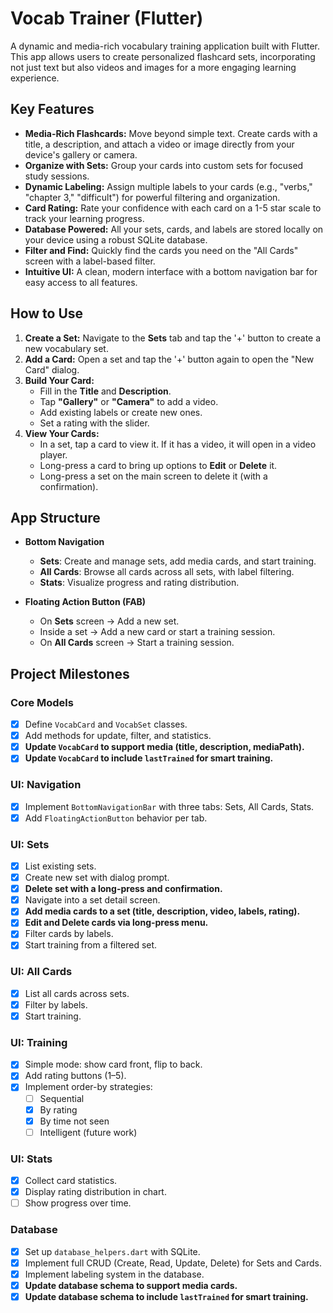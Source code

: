 # Vocab Trainer (Flutter)

A dynamic and media-rich vocabulary training application built with Flutter. This app allows users to create personalized flashcard sets, incorporating not just text but also videos and images for a more engaging learning experience.

## Key Features

- **Media-Rich Flashcards:** Move beyond simple text. Create cards with a title, a description, and attach a video or image directly from your device's gallery or camera.
- **Organize with Sets:** Group your cards into custom sets for focused study sessions.
- **Dynamic Labeling:** Assign multiple labels to your cards (e.g., "verbs," "chapter 3," "difficult") for powerful filtering and organization.
- **Card Rating:** Rate your confidence with each card on a 1-5 star scale to track your learning progress.
- **Database Powered:** All your sets, cards, and labels are stored locally on your device using a robust SQLite database.
- **Filter and Find:** Quickly find the cards you need on the "All Cards" screen with a label-based filter.
- **Intuitive UI:** A clean, modern interface with a bottom navigation bar for easy access to all features.

## How to Use

1.  **Create a Set:** Navigate to the **Sets** tab and tap the '+' button to create a new vocabulary set.
2.  **Add a Card:** Open a set and tap the '+' button again to open the "New Card" dialog.
3.  **Build Your Card:**
    *   Fill in the **Title** and **Description**.
    *   Tap **"Gallery"** or **"Camera"** to add a video.
    *   Add existing labels or create new ones.
    *   Set a rating with the slider.
4.  **View Your Cards:**
    *   In a set, tap a card to view it. If it has a video, it will open in a video player.
    *   Long-press a card to bring up options to **Edit** or **Delete** it.
    *   Long-press a set on the main screen to delete it (with a confirmation).

## App Structure

- **Bottom Navigation**
    - **Sets**: Create and manage sets, add media cards, and start training.
    - **All Cards**: Browse all cards across all sets, with label filtering.
    - **Stats**: Visualize progress and rating distribution.

- **Floating Action Button (FAB)**
    - On **Sets** screen → Add a new set.
    - Inside a set → Add a new card or start a training session.
    - On **All Cards** screen → Start a training session.

## Project Milestones

### Core Models
- [x] Define `VocabCard` and `VocabSet` classes.
- [x] Add methods for update, filter, and statistics.
- [x] **Update `VocabCard` to support media (title, description, mediaPath).**
- [x] **Update `VocabCard` to include `lastTrained` for smart training.**

### UI: Navigation
- [x] Implement `BottomNavigationBar` with three tabs: Sets, All Cards, Stats.
- [x] Add `FloatingActionButton` behavior per tab.

### UI: Sets
- [x] List existing sets.
- [x] Create new set with dialog prompt.
- [x] **Delete set with a long-press and confirmation.**
- [x] Navigate into a set detail screen.
- [x] **Add media cards to a set (title, description, video, labels, rating).**
- [x] **Edit and Delete cards via long-press menu.**
- [x] Filter cards by labels.
- [x] Start training from a filtered set.

### UI: All Cards
- [x] List all cards across sets.
- [x] Filter by labels.
- [x] Start training.

### UI: Training
- [x] Simple mode: show card front, flip to back.
- [x] Add rating buttons (1–5).
- [x] Implement order-by strategies:
    - [ ] Sequential
    - [x] By rating
    - [x] By time not seen
    - [ ] Intelligent (future work)

### UI: Stats
- [x] Collect card statistics.
- [x] Display rating distribution in chart.
- [ ] Show progress over time.

### Database
- [x] Set up `database_helpers.dart` with SQLite.
- [x] Implement full CRUD (Create, Read, Update, Delete) for Sets and Cards.
- [x] Implement labeling system in the database.
- [x] **Update database schema to support media cards.**
- [x] **Update database schema to include `lastTrained` for smart training.**

